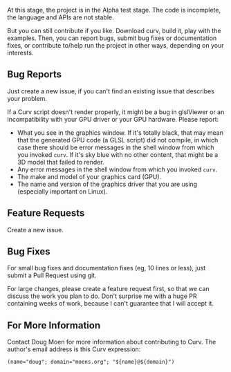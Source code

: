 At this stage, the project is in the Alpha test stage.
The code is incomplete, the language and APIs are not stable.

But you can still contribute if you like. Download curv, build it,
play with the examples. Then, you can report bugs, submit bug fixes
or documentation fixes, or contribute to/help run the project in other ways,
depending on your interests.

## Bug Reports
Just create a new issue, if you can't find an existing issue that describes your problem.

If a Curv script doesn't render properly, it might be a bug in glslViewer or an incompatibility
with your GPU driver or your GPU hardware. Please report:
* What you see in the graphics window. If it's totally black, that may mean that
  the generated GPU code (a GLSL script) did not compile, in which case there should
  be error messages in the shell window from which you invoked `curv`.
  If it's sky blue with no other content, that might be a 3D model that failed to render.
* Any error messages in the shell window from which you invoked `curv`.
* The make and model of your graphics card (GPU).
* The name and version of the graphics driver that you are using (especially important on Linux).

## Feature Requests
Create a new issue.

## Bug Fixes
For small bug fixes and documentation fixes (eg, 10 lines or less),
just submit a Pull Request using git.

For large changes, please create a feature request first,
so that we can discuss the work you plan to do.
Don't surprise me with a huge PR containing weeks of work,
because I can't guarantee that I will accept it.

## For More Information
Contact Doug Moen for more information about contributing to Curv.
The author's email address is this Curv expression:
```
(name="doug"; domain="moens.org"; "${name}@${domain}")
```

